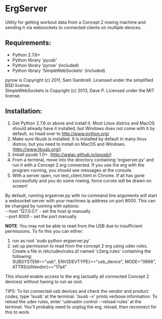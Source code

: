 ErgServer
=========

Utility for getting workout data from a Concept 2 rowing machine and sending it via websockets to connected clients on multiple devices.


Requirements:
-------------

+ Python 2.7.6+
+ Python library 'pyusb'
+ Python library 'pyrow' (included)
+ Python library 'SimpleWebSockets' (included)

pyrow is Copyright (c) 2011, Sam Gambrell. Licensed under the simplified BSD license.<br>
SimpleWebSockets is Copyright (c) 2013, Dave P. Licensed under the MIT license.

Installation:
-------------
1. Get Python 2.7.6 or above and install it. Most Linux distros and MacOS should already have it installed, but Windows does not come with it by default, so head over to http://www.python.org/
2. Make sure libusb is installed. It is installed by default in many linux distros, but you need to install on MacOS and Windows. (http://www.libusb.org/)
3. Install pyusb 1.0+. (http://walac.github.io/pyusb/)
4. From a terminal, move into the directory containing 'ergserver.py' and run it with a Concept 2 erg connected. If you use the erg with the program running, you should see messages at the console.
5. With a server open, run test_client.html in Chrome. If all has gone successfully and you do some rowing, force curves will be drawn on screen!

By default, running ergserver.py with no command line arguments will start a websocket server with your machines ip address on port 8000. This can be changed by running with options:<br>
--host '127.0.0.1' - set the host ip manually<br>
--port 8000 - set the port manually

**NOTE**: You may not be able to read from the USB due to insufficient permissions. To fix this you can either:

1. run as root 'sudo python ergserver.py'
2. set up permission to read from the concept 2 erg using udev rules.<br>
Create a file in /etc/udev/rules.d/ named 'c2erg.rules' containing the following:<br>
SUBSYSTEM=="usb", ENV{DEVTYPE}=="usb_device", MODE="0666", ATTRS{idVendor}=="17a4"

This *should* enable access to the erg (actually all connected Concept 2 devices) without having to run as root.

TIPS: To list connected usb devices and check the vendor and product codes, type 'lsusb' at the terminal.
'lsusb -v' prints verbose information.
To reload the udev rules, enter 'udevadm control --reload-rules' at the terminal. You'll probably need to unplug the erg, reload, then reconnect for this to work.
